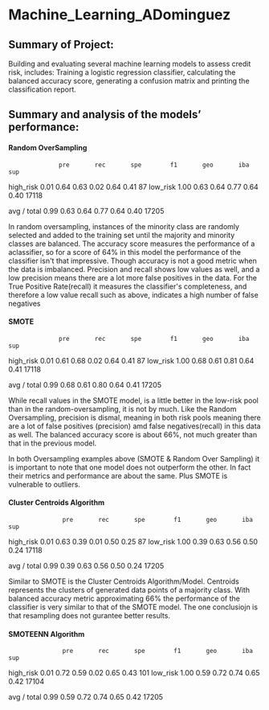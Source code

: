 # Machine_Learning_ADominguez

## Summary of Project:

Building and evaluating several machine learning models to assess credit risk, includes: Training a logistic regression classifier, calculating the balanced accuracy score, generating a confusion matrix and printing the classification report.


## Summary and analysis of the models’ performance:

#### Random OverSampling
                  pre       rec       spe        f1       geo       iba       sup

  high_risk       0.01      0.64      0.63      0.02      0.64      0.41        87
   low_risk       1.00      0.63      0.64      0.77      0.64      0.40     17118

avg / total       0.99      0.63      0.64      0.77      0.64      0.40     17205

In random oversampling, instances of the minority class are randomly selected and added to the training set until the majority and minority classes are balanced. The accuracy score measures the performance of a aclassifier, so for a score of 64% in this model the performance of the classifier isn't that impressive. Though accuracy is not a good metric when the data is imbalanced. Precision and recall shows low values as well, and a low precision means there are a lot more false positives in the data. For the True Positive Rate(recall) it measures the classifier's completeness, and therefore a low value recall such as above, indicates a high number of false negatives 


#### SMOTE 
                  pre       rec       spe        f1       geo       iba       sup

  high_risk       0.01      0.61      0.68      0.02      0.64      0.41        87
   low_risk       1.00      0.68      0.61      0.81      0.64      0.41     17118

avg / total       0.99      0.68      0.61      0.80      0.64      0.41     17205

While recall values in the SMOTE model, is a little better in the low-risk pool than in the random-oversampling, it is not by much. Like the Random Oversampling, precision is dismal, meaning in both risk pools meaning there are a lot of false positives (precision) amd false negatives(recall) in this data as well. The balanced accuracy score is about 66%, not much greater than that in the previous model.

In both Oversampling examples above (SMOTE & Random Over Sampling) it is important to note that one model does not outperform the other. In fact their metrics and performance are about the same. Plus SMOTE is vulnerable to outliers.



#### Cluster Centroids Algorithm
                   pre       rec       spe        f1       geo       iba       sup

  high_risk       0.01      0.63      0.39      0.01      0.50      0.25        87
   low_risk       1.00      0.39      0.63      0.56      0.50      0.24     17118

avg / total       0.99      0.39      0.63      0.56      0.50      0.24     17205

Similar to SMOTE is the Cluster Centroids Algorithm/Model. Centroids represents the clusters of generated data points of a majority class. With balanced accuracy metric approximating 66% the performance of the classifier is very similar to that of the SMOTE model. 
The one conclusiojn is that resampling does not gurantee better results.


#### SMOTEENN Algorithm
                   pre       rec       spe        f1       geo       iba       sup

  high_risk       0.01      0.72      0.59      0.02      0.65      0.43       101
   low_risk       1.00      0.59      0.72      0.74      0.65      0.42     17104

avg / total       0.99      0.59      0.72      0.74      0.65      0.42     17205




